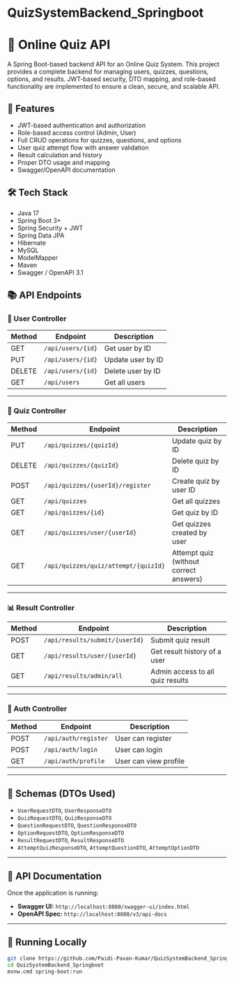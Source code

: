 ﻿# QuizSystemBackend_Springboot

# 🧠 Online Quiz API

A Spring Boot-based backend API for an Online Quiz System. This project provides a complete backend for managing users, quizzes, questions, options, and results. JWT-based security, DTO mapping, and role-based functionality are implemented to ensure a clean, secure, and scalable API.

## 🚀 Features

- JWT-based authentication and authorization
- Role-based access control (Admin, User)
- Full CRUD operations for quizzes, questions, and options
- User quiz attempt flow with answer validation
- Result calculation and history
- Proper DTO usage and mapping
- Swagger/OpenAPI documentation

## 🛠️ Tech Stack

- Java 17
- Spring Boot 3+
- Spring Security + JWT
- Spring Data JPA
- Hibernate
- MySQL
- ModelMapper
- Maven
- Swagger / OpenAPI 3.1

## 📚 API Endpoints

### 👤 User Controller

| Method | Endpoint             | Description            |
|--------|----------------------|------------------------|
| GET    | `/api/users/{id}`    | Get user by ID         |
| PUT    | `/api/users/{id}`    | Update user by ID      |
| DELETE | `/api/users/{id}`    | Delete user by ID      |
| GET    | `/api/users`         | Get all users          |

---

### 🧩 Quiz Controller

| Method | Endpoint                              | Description                           |
|--------|----------------------------------------|---------------------------------------|
| PUT    | `/api/quizzes/{quizId}`               | Update quiz by ID                     |
| DELETE | `/api/quizzes/{quizId}`               | Delete quiz by ID                     |
| POST   | `/api/quizzes/{userId}/register`      | Create quiz by user ID                |
| GET    | `/api/quizzes`                        | Get all quizzes                       |
| GET    | `/api/quizzes/{id}`                   | Get quiz by ID                        |
| GET    | `/api/quizzes/user/{userId}`          | Get quizzes created by user           |
| GET    | `/api/quizzes/quiz/attempt/{quizId}`  | Attempt quiz (without correct answers)|

---

### 📊 Result Controller

| Method | Endpoint                           | Description                        |
|--------|------------------------------------|------------------------------------|
| POST   | `/api/results/submit/{userId}`     | Submit quiz result                 |
| GET    | `/api/results/user/{userId}`       | Get result history of a user       |
| GET    | `/api/results/admin/all`           | Admin access to all quiz results   |

---

### 🔐 Auth Controller

| Method | Endpoint              | Description           |
|--------|-----------------------|-----------------------|
| POST   | `/api/auth/register`  | User can register     |
| POST   | `/api/auth/login`     | User can login        |
| GET    | `/api/auth/profile`   | User can view profile |

---

## 🧾 Schemas (DTOs Used)

- `UserRequestDTO`, `UserResponseDTO`
- `QuizRequestDTO`, `QuizResponseDTO`
- `QuestionRequestDTO`, `QuestionResponseDTO`
- `OptionRequestDTO`, `OptionResponseDTO`
- `ResultRequestDTO`, `ResultResponseDTO`
- `AttemptQuizResponseDTO`, `AttemptQuestionDTO`, `AttemptOptionDTO`

---

## 🔗 API Documentation

Once the application is running:

- **Swagger UI:** `http://localhost:8080/swagger-ui/index.html`
- **OpenAPI Spec:** `http://localhost:8080/v3/api-docs`

---

## 🧪 Running Locally

```bash
git clone https://github.com/Paidi-Pavan-Kumar/QuizSystemBackend_Springboot.git
cd QuizSystemBackend_Springboot
mvnw.cmd spring-boot:run

